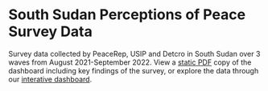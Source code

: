 # South Sudan Perceptions of Peace Survey Data
Survey data collected by PeaceRep, USIP and Detcro in South Sudan over 3 waves from August 2021-September 2022.
View a [static PDF](https://github.com/peacerep/ssd-perceptions-peace/blob/main/Perceptions_peace_survey_ssd_dashboard_static.pdf) copy of the dashboard including key findings of the survey, or explore the data through our [interative dashboard](https://peacerep.org/perceptions-peace-south-sudan/). 
